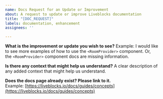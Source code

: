 ```yaml
---
name: Docs Request for an Update or Improvement
about: A request to update or improve Liveblocks documentation
title: "[DOC_REQUEST]"
labels: documentation, enhancement
assignees: ''

---
```


**What is the improvement or update you wish to see?**
Example: I would like to see more examples of how to use the `<RoomProvider>` component. Or, the `<RoomProvider>` component docs are missing information.

**Is there any context that might help us understand?**
A clear description of any added context that might help us understand.

**Does the docs page already exist? Please link to it.**
Example: [https://liveblocks.io/docs/guides/concepts](https://liveblocks.io/docs/guides/concepts)
